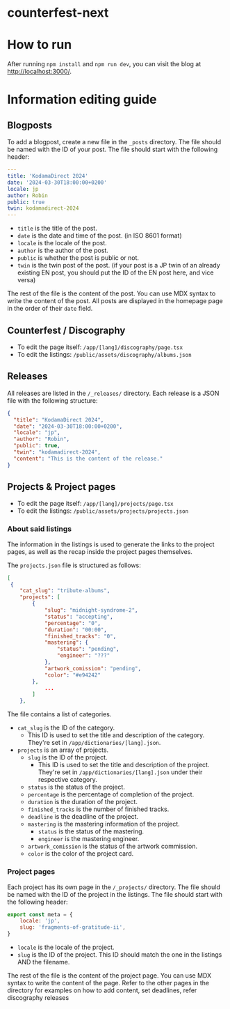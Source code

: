 # counterfest-next

<!---[![Netlify Status](https://api.netlify.com/api/v1/badges/f1d18fbb-7b34-4c31-80d7-a8bd3495ae05/deploy-status)](https://app.netlify.com/sites/kodamasoft/deploys)--->

# How to run

After running `npm install` and `npm run dev`, you can visit the blog at [http://localhost:3000/](http://localhost:3000/).

# Information editing guide

## Blogposts

To add a blogpost, create a new file in the `_posts` directory. The file should be named with the ID of your post. The file should start with the following header:

```yaml
---
title: 'KodamaDirect 2024'
date: '2024-03-30T18:00:00+0200'
locale: jp
author: Robin
public: true
twin: kodamadirect-2024
---
```

- `title` is the title of the post.
- `date` is the date and time of the post. (in ISO 8601 format)
- `locale` is the locale of the post.
- `author` is the author of the post.
- `public` is whether the post is public or not.
- `twin` is the twin post of the post. (if your post is a JP twin of an already existing EN post, you should put the ID of the EN post here, and vice versa)

The rest of the file is the content of the post. You can use MDX syntax to write the content of the post.
All posts are displayed in the homepage page in the order of their `date` field.

## Counterfest / Discography

- To edit the page itself: `/app/[lang]/discography/page.tsx`
- To edit the listings: `/public/assets/discography/albums.json`

## Releases

All releases are listed in the `/_releases/` directory. Each release is a JSON file with the following structure:

```json
{
  "title": "KodamaDirect 2024",
  "date": "2024-03-30T18:00:00+0200",
  "locale": "jp",
  "author": "Robin",
  "public": true,
  "twin": "kodamadirect-2024",
  "content": "This is the content of the release."
}
```

## Projects & Project pages

- To edit the page itself: `/app/[lang]/projects/page.tsx`
- To edit the listings: `/public/assets/projects/projects.json`

### About said listings

The information in the listings is used to generate the links to the project pages, as well as the recap inside the project pages themselves.

The `projects.json` file is structured as follows:

```json
[
 {
	"cat_slug": "tribute-albums",
	"projects": [
		{
			"slug": "midnight-syndrome-2",
			"status": "accepting",
			"percentage": "0",
			"duration": "00:00",
			"finished_tracks": "0",
			"mastering": {
				"status": "pending",
				"engineer": "???"
			},
			"artwork_comission": "pending",
			"color": "#e94242"
		},
            ...
        ]
    },
```

The file contains a list of categories.

- `cat_slug` is the ID of the category.
  - This ID is used to set the title and description of the category. They're set in `/app/dictionaries/[lang].json`.
- `projects` is an array of projects.
  - `slug` is the ID of the project.
    - This ID is used to set the title and description of the project. They're set in `/app/dictionaries/[lang].json` under their respective category.
  - `status` is the status of the project.
  - `percentage` is the percentage of completion of the project.
  - `duration` is the duration of the project.
  - `finished_tracks` is the number of finished tracks.
  - `deadline` is the deadline of the project.
  - `mastering` is the mastering information of the project.
    - `status` is the status of the mastering.
    - `engineer` is the mastering engineer.
  - `artwork_comission` is the status of the artwork commission.
  - `color` is the color of the project card.

### Project pages

Each project has its own page in the `/_projects/` directory. The file should be named with the ID of the project in the listings. The file should start with the following header:

```js
export const meta = {
    locale: 'jp',
    slug: 'fragments-of-gratitude-ii',
}
```

- `locale` is the locale of the project.
- `slug` is the ID of the project. This ID should match the one in the listings AND the filename.

The rest of the file is the content of the project page. You can use MDX syntax to write the content of the page.
Refer to the other pages in the directory for examples on how to add content, set deadlines, refer discography releases
